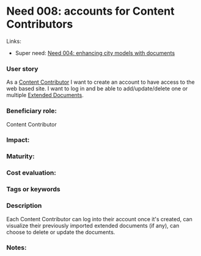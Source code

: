 # Need 008: accounts for Content Contributors

Links:
 * Super need: [Need 004: enhancing city models with documents](Need004.md)

### User story
As a [Content Contributor](Roles.md#content-contributor) I want to create an account to have access to the web based site.
I want to log in and be able to add/update/delete one or multiple [Extended Documents](Definitions.md#extended-document).

### Beneficiary role: 
Content Contributor

### Impact: 

### Maturity:

### Cost evaluation:

### Tags or keywords


### Description
Each Content Contributor can log into their account once it's created, can visualize their previously imported extended documents (if any), can choose to delete or update the documents.

### Notes:

